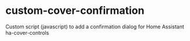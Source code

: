 # custom-cover-confirmation
Custom script (javascript) to add a confirmation dialog for Home Assistant ha-cover-controls
